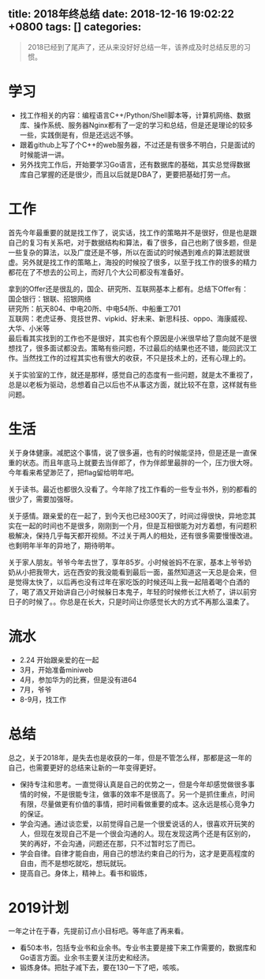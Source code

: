 
title: 2018年终总结
date: 2018-12-16 19:02:22 +0800
tags: []
categories: 
---
> 2018已经到了尾声了，还从来没好好总结一年，该养成及时总结反思的习惯。  

# <a name="lghdzp"></a>学习
* 找工作相关的内容：编程语言C++/Python/Shell脚本等，计算机网络、数据库、操作系统、服务器Nginx都有了一定的学习和总结，但是还是理论的较多一些，实践倒是有，但是还远远不够。
* 跟着github上写了个C++的web服务器，不过还是有很多不明白，只是面试的时候能讲一讲。
* 另外找完工作后，开始要学习Go语言，还有数据库的基础，其实总觉得数据库自己掌握的还是很少，而且以后就是DBA了，更要把基础打劳一点。
# <a name="l5cvuw"></a>工作
首先今年最重要的就是找工作了，说实话，找工作的策略并不是很好，但是也是跟自己的复习有关系吧，对于数据结构和算法，看了很多，自己也刷了很多题，但是一些复杂的算法，以及广度还是不够，所以在面试的时候遇到难点的算法题就很虚。另外就是找工作的策略上，海投的时候投了很多，以至于找工作的很多的精力都花在了不想去的公司上，而好几个大公司都没有准备好。  
  
拿到的Offer还是很乱的，国企、研究所、互联网基本上都有。总结下Offer有：  
国企银行：银联、招银网络  
研究所：航天804、中电20所、中电54所、中船重工701  
互联网：老虎证券、竞技世界、vipkid、好未来、新思科技、oppo、海康威视、大华、小米等  
最后看其实找到的工作也不是很好，其实也有个原因是小米很早给了意向就不是很想找了，很多面试都没去。策略有些问题，不过最后的结果也还不错，能回武汉工作。当然找工作的过程其实也有很大的收获，不只是技术上的，还有心理上的。  
   
关于实验室的工作，就还是那样，感觉自己的态度有一些问题，就是太不重视了，总是以老板为驱动，总想着自己以后也不从事这方面，就比较不在意，这样就有些问题。  
# <a name="n3x4yo"></a>生活

关于身体健康。减肥这个事情，说了很多遍，也有的时候能坚持，但是还是一直保重的状态。而且年底马上就要去当伴郎了，作为伴郎里最胖的一个，压力很大呀。今年看来希望渺茫了，把flag留给明年吧。  
    
关于读书。最近也都很久没看了。今年除了找工作看的一些专业书外，别的都看的很少了，需要加强呀。  
   
关于感情。跟亲爱的在一起了，到今天也已经300天了，时间过得很快，异地恋其实在一起的时间也不是很多，刚刚到一个月，但是互相很能为对方着想，有问题积极解决，保持几乎每天都开视频。不过关于两人的相处，还有很多需要慢慢改进。也剩明年半年的异地了，期待明年。  
   
关于家人朋友。爷爷今年去世了，享年85岁。小时候爸妈不在家，基本上爷爷奶奶从小把我带大，远在西安的我没能看到最后一面，虽然知道这一天总是会来，但是觉得太快了，以后再也没有过年在家吃饭的时候还叫上我一起陪着喝个白酒的了，喝了酒又开始讲自己小时候躲日本鬼子，年轻的时候修长江大桥了，讲以前穷日子的时候了。。你总是在长大，只是时间让你感觉长大的方式不再那么温柔了。
# <a name="97pbzi"></a>流水
* 2.24 开始跟亲爱的在一起
* 3月，开始准备miniweb
* 4月，参加华为的比赛，但是没有进64  
* 7月，爷爷
* 8-9月，找工作
# <a name="fuxcyt"></a>总结
总之，关于2018年，是失去也是收获的一年，但是不管怎么样，那都是这一年的自己，也需要更好的总结来让新的一年变得更好。  
* 保持专注和思考。一直觉得认真是自己的优势之一，但是今年却感觉做很多事情的时候，不是很能专注，做事的效率不是很高了。另一个是抓住重点，时间有限，尽量做更有价值的事情，把时间看做重要的成本。这永远是核心竞争力的保证。   
* 学会沟通。通过谈恋爱，以前觉得自己是一个很爱说话的人，很喜欢开玩笑的人，但现在发现自己不是一个很会沟通的人。现在发现这两个还是有区别的，笑的再好，不会沟通，问题还在那，只不过暂时忘了而已。  
* 学会自律。自律才能自由，用自己的想法约束自己的行为，这才是更高程度的自由，而不是想吃就吃，想玩就玩。  
* 提高自己。身体上，精神上。看书和锻炼，
# <a name="1gvqgu"></a>2019计划
一年之计在于春，先提前订点小目标吧。等年底了再来看。  
* 看50本书，包括专业书和业余书。专业书主要是接下来工作需要的，数据库和Go语言方面。业余书主要关注历史和经济。  
* 锻炼身体。把肚子减下去，要在130一下了吧，咳咳。  


